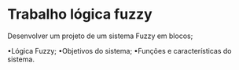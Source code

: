 # Trabalho lógica fuzzy

Desenvolver um projeto de um sistema Fuzzy em blocos;

•Lógica Fuzzy;
•Objetivos do sistema;
•Funções e características do sistema.

